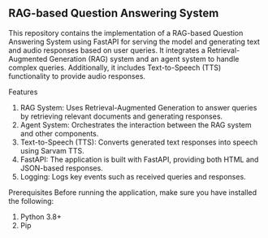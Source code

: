 ## RAG-based Question Answering System
This repository contains the implementation of a RAG-based Question Answering System using FastAPI for serving the model and generating text and audio responses based on user queries. It integrates a Retrieval-Augmented Generation (RAG) system and an agent system to handle complex queries. Additionally, it includes Text-to-Speech (TTS) functionality to provide audio responses.

Features
1. RAG System: Uses Retrieval-Augmented Generation to answer queries by retrieving relevant documents and generating responses.
2. Agent System: Orchestrates the interaction between the RAG system and other components.
3. Text-to-Speech (TTS): Converts generated text responses into speech using Sarvam TTS.
4. FastAPI: The application is built with FastAPI, providing both HTML and JSON-based responses.
5. Logging: Logs key events such as received queries and responses.

Prerequisites
Before running the application, make sure you have installed the following:

1. Python 3.8+
2. Pip

